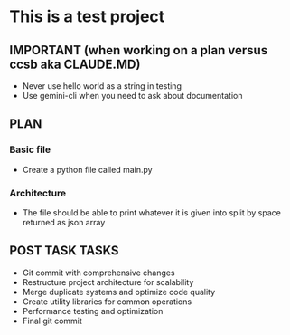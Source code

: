 # This is a test project

## IMPORTANT (when working on a plan versus ccsb aka CLAUDE.MD)
- Never use hello world as a string in testing
- Use gemini-cli when you need to ask about documentation

## PLAN

### Basic file
- Create a python file called main.py

### Architecture
- The file should be able to print whatever it is given into split by space returned as json array

## POST TASK TASKS
- Git commit with comprehensive changes
- Restructure project architecture for scalability
- Merge duplicate systems and optimize code quality
- Create utility libraries for common operations
- Performance testing and optimization
- Final git commit
